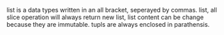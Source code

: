 list is a data types written in an all bracket, seperayed by commas. list, all slice operation will always return new list, list content can be change because they are immutable. tupls are always enclosed in parathensis.
